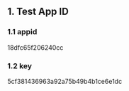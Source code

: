 ## 1. Test App ID

### 1.1 appid  
18dfc65f206240cc  
  
  
### 1.2 key  
5cf381436963a92a75b49b4b1ce6e1dc  
